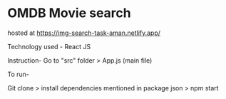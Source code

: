 # OMDB Movie search 
hosted at https://img-search-task-aman.netlify.app/

Technology used - React JS

Instruction-
Go to "src" folder > App.js (main file)

To run-

Git clone > install dependencies mentioned in package json > npm start


